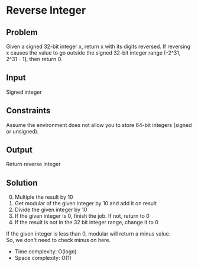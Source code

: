 # Reverse Integer

## Problem

Given a signed 32-bit integer x, return x with its digits reversed. If reversing x causes the value to go outside the signed 32-bit integer range [-2^31, 2^31 - 1], then return 0.

## Input

Signed integer
  
## Constraints

Assume the environment does not allow you to store 64-bit integers (signed or unsigned).

## Output

Return reverse integer

## Solution

0) Multiple the result by 10
1) Get modular of the given integer by 10 and add it on result
2) Divide the given integer by 10
3) If the given integer is 0, finish the job. If not, return to 0
4) If the result is not in the 32 bit integer range, change it to 0

If the given integer is less than 0, modular will return a minus value.  
So, we don't need to check minus on here.

- Time complexity: O(logn)
- Space complexity: O(1)

